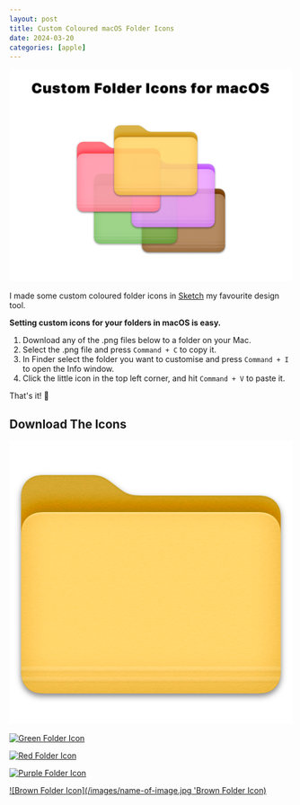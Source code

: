 ```yaml
---
layout: post
title: Custom Coloured macOS Folder Icons
date: 2024-03-20
categories: [apple]
---
```


![macOS Custom Coloured Folder Icons](/images/macos-custom-folder-icons.png)

I made some custom coloured folder icons in [Sketch](https://www.sketch.com) my favourite design tool.

**Setting custom icons for your folders in macOS is easy.**

1. Download any of the .png files below to a folder on your Mac.
2. Select the .png file and press `Command + C` to copy it.
3. In Finder select the folder you want to customise and press `Command + I` to open the Info window.
4. Click the little icon in the top left corner, and hit `Command + V` to paste it.

That's it! 🎉

## Download The Icons

[![Yellow Folder Icon](/images/yellow.png 'Yellow Folder Icon')](https://blog.larrieknights.com/images/yellow.png?raw=true)

[![Green Folder Icon](/images/name-of-image.jpg 'Green Folder Icon')](https://blog.larrieknights.com/images/green.png?raw=true)

[![Red Folder Icon](/images/name-of-image.jpg 'Red Folder Icon')](https://blog.larrieknights.com/images/red.png?raw=true)

[![Purple Folder Icon](/images/name-of-image.jpg 'Purple Folder Icon')](https://blog.larrieknights.com/images/purple.png?raw=true)

[![Brown Folder Icon](/images/name-of-image.jpg 'Brown Folder Icon)](https://blog.larrieknights.com/images/brown.png?raw=true)